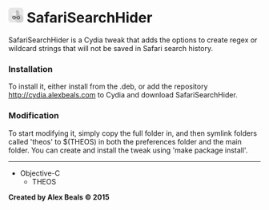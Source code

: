 # <img src="/safarisearchhider/Resources/icon@2x.png?raw=true" width="30" alt="Logo"/> SafariSearchHider

SafariSearchHider is a Cydia tweak that adds the options to create regex or wildcard strings that will 
not be saved in Safari search history.

### Installation

To install it, either install from the .deb, or add the repository http://cydia.alexbeals.com to Cydia and download SafariSearchHider.

### Modification

To start modifying it, simply copy the full folder in, and then symlink folders called 'theos' to $(THEOS) in both the preferences folder and the main folder.  You can create and install the tweak using 'make package install'.

---

<ul>
  <li>
  Objective-C
  <ul>
  <li>THEOS</li>
  </ul>
  </li>
</ul>

**Created by Alex Beals © 2015**
